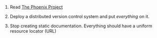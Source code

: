 1. Read [The Phoenix Project](http://www.amazon.com/The-Phoenix-Project-Helping-Business/dp/0988262592)

2. Deploy a distributed version control system and put _everything_ on it. 

3. Stop creating static documentation. Everything should have a uniform resource locator (URL) 

